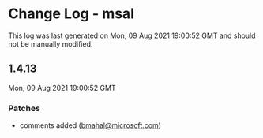 # Change Log - msal

This log was last generated on Mon, 09 Aug 2021 19:00:52 GMT and should not be manually modified.

<!-- Start content -->

## 1.4.13

Mon, 09 Aug 2021 19:00:52 GMT

### Patches

- comments added  (bmahal@microsoft.com)
